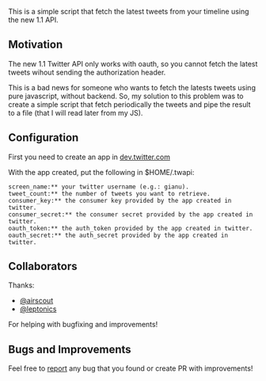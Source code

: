 This is a simple script that fetch the latest tweets from your timeline using the new 1.1 API.

## Motivation

The new 1.1 Twitter API only works with oauth, so you cannot fetch the latest tweets wihout sending the authorization header.

This is a bad news for someone who wants to fetch the latests tweets using pure javascript, without backend. So, my solution to this problem was to create a simple script that fetch periodically the tweets and pipe the result to a file (that I will read later from my JS).

## Configuration

First you need to create an app in [dev.twitter.com](http://dev.twitter.com)

With the app created,  put the following in $HOME/.twapi:

    screen_name:** your twitter username (e.g.: gianu).
    tweet_count:** the number of tweets you want to retrieve.
    consumer_key:** the consumer key provided by the app created in twitter.
    consumer_secret:** the consumer secret provided by the app created in twitter.
    oauth_token:** the auth_token provided by the app created in twitter.
    oauth_secret:** the auth_secret provided by the app created in twitter.

## Collaborators

Thanks:

* [@airscout](http://github.com/airscout)
* [@leptonics](http://github.com/leptonics)

For helping with bugfixing and improvements!

## Bugs and Improvements

Feel free to [report](https://github.com/gianu/latest_tweets/issues) any bug that you found or create PR with improvements!
